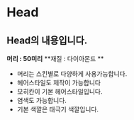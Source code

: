# Head


## Head의 내용입니다.

**머리 : 50미리**
**재질 : 다이아몬드 **

- 머리는 스킨별로 다양하게 사용가능합니다.
- 헤어스타일도 제작이 가능합니다
- 모히칸이 기본 헤어스타일입니다.
- 염색도 가능합니다.
- 기본 색깔은 태극기 색깔입니다.
